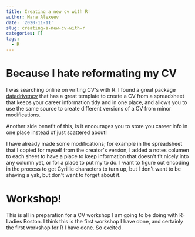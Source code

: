 ```yaml
---
title: Creating a new cv with R!
author: Mara Alexeev
date: '2020-11-11'
slug: creating-a-new-cv-with-r
categories: []
tags:
  - R
---
```

# Because I hate reformating my CV

I was searching online on writing CV's with R. I found a great package [datadrivencv](https://github.com/nstrayer/datadrivencv) that has a great template to create a CV from a spreadsheet that keeps your career information tidy and in one place, and allows you to use the same source to create different versions of a CV from minor modifications.

Another side benefit of this, is it encourages you to store you career info in one place instead of just scattered about!

I have already made some modifications; for example in the spreadsheet that I copied for myself from the creator's version, I added a notes columen to each sheet to have a place to keep information that doesn't fit nicely into any column yet, or for a place to put my to do. I want to figure out encoding in the process to get Cyrillic characters to turn up, but I don't want to be shaving a yak, but don't want to forget about it. 

# Workshop!

This is all in preparation for a CV workshop I am going to be doing with R-Ladies Boston. I think this is the first workshop I have done, and certainly the first workshop for R I have done. So excited. 
